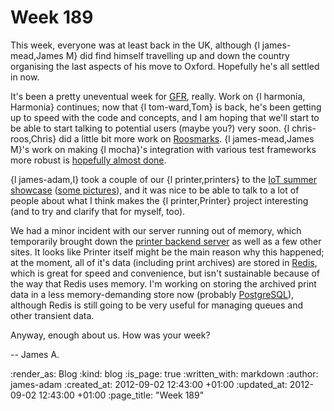 Week 189
========

This week, everyone was at least back in the UK, although {l james-mead,James M} did find himself travelling up and down the country organising the last aspects of his move to Oxford. Hopefully he's all settled in now.

It's been a pretty uneventual week for [GFR](/), really. Work on {l harmonia, Harmonia} continues; now that {l tom-ward,Tom} is back, he's been getting up to speed with the code and concepts, and I am hoping that we'll start to be able to start talking to potential users (maybe you?) very soon. {l chris-roos,Chris} did a little bit more work on [Roosmarks](https://github.com/chrisroos/roosmarks). {l james-mead,James M}'s work on making {l mocha}'s integration with various test frameworks more robust is [hopefully almost done](https://github.com/freerange/mocha/commits/minitest-and-testunit-integration-without-monkey-patching).

{l james-adam,I} took a couple of our {l printer,printers} to the [IoT summer showcase](http://www.meetup.com/iotlondon/events/75271782/) ([some pictures](http://www.meetup.com/iotlondon/photos/10460542/#153913112)), and it was nice to be able to talk to a lot of people about what I think makes the {l printer,Printer} project interesting (and to try and clarify that for myself, too).

We had a minor incident with our server running out of memory, which temporarily brought down the [printer backend server](http://printer.exciting.io) as well as a few other sites. It looks like Printer itself might be the main reason why this happened; at the moment, all of it's data (including print archives) are stored in [Redis](http://redis.io), which is great for speed and convenience, but isn't sustainable because of the way that Redis uses memory. I'm working on storing the archived print data in a less memory-demanding store now (probably [PostgreSQL](http://www.postgresql.org/)), although Redis is still going to be very useful for managing queues and other transient data.

Anyway, enough about us. How was your week?

-- James A.

:render_as: Blog
:kind: blog
:is_page: true
:written_with: markdown
:author: james-adam
:created_at: 2012-09-02 12:43:00 +01:00
:updated_at: 2012-09-02 12:43:00 +01:00
:page_title: "Week 189"

